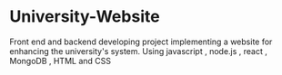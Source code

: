 # University-Website
Front end and backend developing project implementing a website for enhancing the university's system. Using javascript , node.js , react , MongoDB , HTML and CSS
